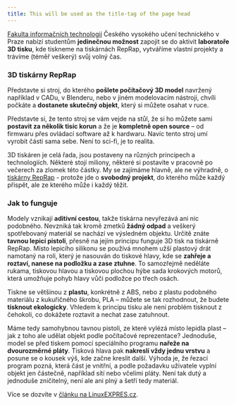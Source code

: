 ```yaml
---
title: This will be used as the title-tag of the page head
---
```


[Fakulta informačních technologií](http://fit.cvut.cz/) Českého vysokého učení technického v Praze nabízí studentům **jedinečnou možnost** zapojit se do aktivit **laboratoře 3D tisku**, kde tiskneme na tiskárnách RepRap, vytváříme vlastní projekty a trávíme (téměř veškerý) svůj volný čas.

### 3D tiskárny RepRap
Představte si stroj, do kterého **pošlete počítačový 3D model** navržený například v CADu, v Blenderu, nebo v jiném modelovacím nástroji, chvíli počkáte a **dostanete skutečný objekt**, který si můžete osahat v ruce.

Představte si, že tento stroj se vám vejde na stůl, že si ho můžete sami **postavit za několik tisíc korun** a že je **kompletně open source** – od firmwaru přes ovládací software až k hardwaru. Navíc tento stroj umí vyrobit části sama sebe. Není to sci-fi, je to realita.

3D tiskáren je celá řada, jsou postaveny na různých principech a technologiích. Některé stojí miliony, některé si postavíte v pracovně po večerech za zlomek této částky. My se zajímáme hlavně, ale ne výhradně, o [tiskárny RepRap](http://reprap.org/) - protože jde o **svobodný projekt**, do kterého může každý přispět, ale ze kterého může i každý těžit.

### Jak to funguje
Modely vznikají **aditivní cestou**, takže tiskárna nevyřezává ani nic podobného. Nevzniká tak kromě zmetků **žádný odpad** a veškerý spotřebovaný materiál se nachází ve výsledném objektu. Určitě znáte **tavnou lepicí pistoli**, přesně na jejím principu funguje 3D tisk na tiskárně RepRap. Místo lepicího silikonu se používá mnohem užší plastový drát namotaný na roli, který je nasouván do tiskové hlavy, kde se **zahřeje a roztaví, nanese na podložku a zase ztuhne**. To samozřejmě neděláte rukama, tiskovou hlavou a tiskovou plochou hýbe sada krokových motorů, která umožňuje pohyb hlavy vůči podložce po třech osách.

Tiskne se většinou z **plastu**, konkrétně z ABS, nebo z plastu podobného materiálu z kukuřičného škrobu, PLA – můžete se tak rozhodnout, že budete **tisknout ekologicky**. Vhledem k principu tisku ale není problém tisknout z čehokoli, co dokážete roztavit a nechat zase zatuhnout.

Máme tedy samohybnou tavnou pistoli, ze které vylézá místo lepidla plast – jak z toho ale udělat objekt podle počítačové reprezentace? Jednoduše, model se před tiskem pomocí speciálního programu **nařeže na dvourozměrné pláty**. Tisková hlava pak **nakreslí vždy jednu vrstvu** a posune se o kousek výš, kde začne kreslit další. Výhoda je, že řezací program pozná, která část je vnitřní, a podle požadavku uživatele vyplní objekt jen částečně, například sítí nebo včelími pláty. Není tak dutý a jednoduše zničitelný, není ale ani plný a šetří tedy materiál.

Více se dozvíte v [článku na LinuxEXPRES.cz](http://www.linuxexpres.cz/hardware/3d-tisk).
